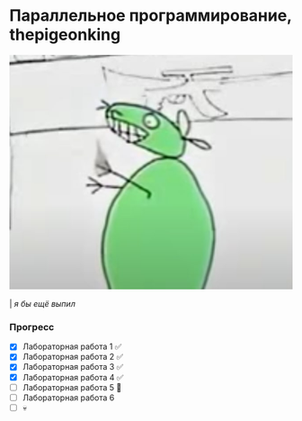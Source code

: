 # Параллельное программирование, thepigeonking

![мыщь](lab1/imgs/mouse.jpg)

| *я бы ещё выпил*

### Прогресс

- [x] Лабораторная работа 1 ✅
- [x] Лабораторная работа 2 ✅
- [x] Лабораторная работа 3 ✅
- [x] Лабораторная работа 4 ✅
- [ ] Лабораторная работа 5 🚧
- [ ] Лабораторная работа 6
- [ ] 💀